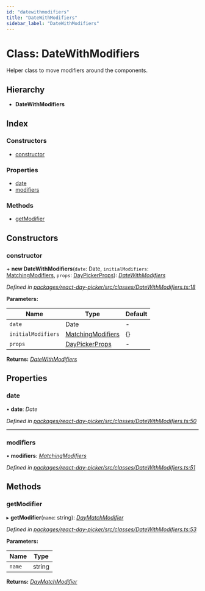 ```yaml
---
id: "datewithmodifiers"
title: "DateWithModifiers"
sidebar_label: "DateWithModifiers"
---
```


# Class: DateWithModifiers

Helper class to move modifiers around the components.

## Hierarchy

* **DateWithModifiers**

## Index

### Constructors

* [constructor](datewithmodifiers.md#constructor)

### Properties

* [date](datewithmodifiers.md#date)
* [modifiers](datewithmodifiers.md#modifiers)

### Methods

* [getModifier](datewithmodifiers.md#getmodifier)

## Constructors

###  constructor

\+ **new DateWithModifiers**(`date`: Date, `initialModifiers`: [MatchingModifiers](../index.md#matchingmodifiers), `props`: [DayPickerProps](../interfaces/daypickerprops.md)): *[DateWithModifiers](datewithmodifiers.md)*

*Defined in [packages/react-day-picker/src/classes/DateWithModifiers.ts:18](https://github.com/gpbl/react-day-picker/blob/fdbc0b39/packages/react-day-picker/src/classes/DateWithModifiers.ts#L18)*

**Parameters:**

Name | Type | Default |
------ | ------ | ------ |
`date` | Date | - |
`initialModifiers` | [MatchingModifiers](../index.md#matchingmodifiers) | {} |
`props` | [DayPickerProps](../interfaces/daypickerprops.md) | - |

**Returns:** *[DateWithModifiers](datewithmodifiers.md)*

## Properties

###  date

• **date**: *Date*

*Defined in [packages/react-day-picker/src/classes/DateWithModifiers.ts:50](https://github.com/gpbl/react-day-picker/blob/fdbc0b39/packages/react-day-picker/src/classes/DateWithModifiers.ts#L50)*

___

###  modifiers

• **modifiers**: *[MatchingModifiers](../index.md#matchingmodifiers)*

*Defined in [packages/react-day-picker/src/classes/DateWithModifiers.ts:51](https://github.com/gpbl/react-day-picker/blob/fdbc0b39/packages/react-day-picker/src/classes/DateWithModifiers.ts#L51)*

## Methods

###  getModifier

▸ **getModifier**(`name`: string): *[DayMatchModifier](../index.md#daymatchmodifier)*

*Defined in [packages/react-day-picker/src/classes/DateWithModifiers.ts:53](https://github.com/gpbl/react-day-picker/blob/fdbc0b39/packages/react-day-picker/src/classes/DateWithModifiers.ts#L53)*

**Parameters:**

Name | Type |
------ | ------ |
`name` | string |

**Returns:** *[DayMatchModifier](../index.md#daymatchmodifier)*
